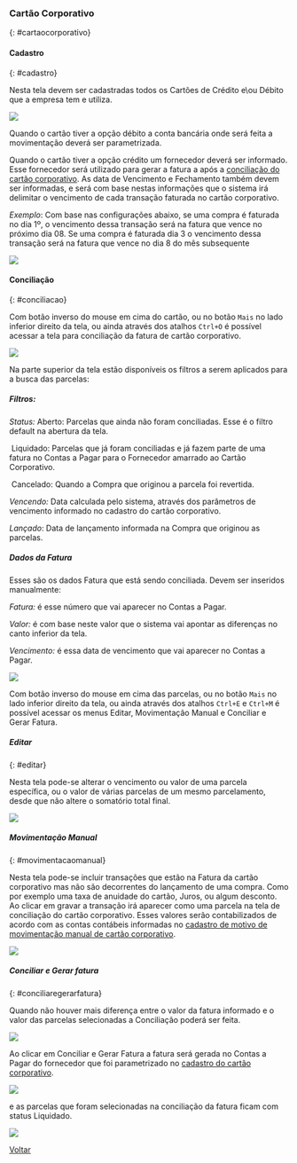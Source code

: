 ### Cartão Corporativo

{: #cartaocorporativo}

#### Cadastro

{: #cadastro}

Nesta tela devem ser cadastradas todos os Cartões de Crédito e\ou Débito que a empresa tem e utiliza.

![](images/financeiro_cartao_corporativo.jpg)



Quando o cartão tiver a opção débito a conta bancária onde será feita a movimentação deverá ser parametrizada.

Quando o cartão tiver a opção crédito um fornecedor deverá ser informado. Esse fornecedor será utilizado para gerar a fatura a após a [conciliação do cartão corporativo](financeiro_cartao_corporativo.md#conciliacao). As data de Vencimento e Fechamento também devem ser informadas, e será com base nestas informações que o sistema irá delimitar o vencimento de cada transação faturada no cartão corporativo.

*Exemplo*: Com base nas configurações abaixo, se uma compra é faturada no dia 1º, o vencimento dessa transação será na fatura que vence no próximo dia 08.  Se uma compra é faturada dia 3 o vencimento dessa transação será na fatura que vence no dia 8 do mês subsequente

![](images/financeiro_cartao_corporativo_debitocredito.jpg)



#### Conciliação

{: #conciliacao}

Com botão inverso do mouse em cima do cartão,  ou no botão `Mais` no lado inferior direito da tela, ou ainda através dos atalhos  `Ctrl+O` é possível acessar a tela para conciliação da fatura de cartão corporativo.

![](images/financeiro_cartao_corporativo_conciliacao.jpg)



Na parte superior da tela estão disponíveis os filtros a serem aplicados para a busca das parcelas:



##### Filtros:

*Status:* Aberto: Parcelas que ainda não foram conciliadas. Esse é o filtro default na abertura da tela.

​             Liquidado: Parcelas que já foram conciliadas e já fazem parte de uma fatura no Contas a Pagar para o Fornecedor amarrado ao Cartão Corporativo.

​              Cancelado: Quando a Compra que originou a parcela foi revertida.

*Vencendo:* Data calculada pelo sistema, através dos parâmetros de vencimento informado no cadastro do cartão corporativo.

*Lançado*: Data de lançamento informada na Compra que originou as parcelas.



##### Dados da Fatura

Esses são os dados Fatura que está sendo conciliada. Devem ser inseridos manualmente:

*Fatura:*  é esse número que vai aparecer no Contas a Pagar.

*Valor:*  é com base neste valor que o sistema vai apontar as diferenças no canto inferior da tela.

*Vencimento:*   é essa data de vencimento que vai aparecer no Contas a Pagar.



![](images/financeiro_cartao_corporativo_conciliacao_telaconciliacao.jpg)



Com botão inverso do mouse em cima das parcelas,  ou no botão `Mais` no lado inferior direito da tela, ou ainda através dos atalhos  `Ctrl+E` e `Ctrl+M` é possível acessar os menus Editar, Movimentação Manual e Conciliar e Gerar Fatura.

##### Editar

{: #editar}

Nesta tela pode-se alterar o vencimento ou valor de uma parcela específica, ou o valor de várias parcelas de um mesmo parcelamento, desde que não altere o somatório total final.

![](images/financeiro_cartao_corporativo_conciliacao_telaconciliacao_editar.jpg)



##### Movimentação Manual

{: #movimentacaomanual}

Nesta tela pode-se incluir transações  que estão na Fatura da cartão corporativo mas não são decorrentes do lançamento de uma compra. Como por exemplo uma taxa de anuidade do cartão, Juros, ou algum desconto. Ao clicar em gravar a transação irá aparecer como uma parcela na tela de conciliação do cartão corporativo. Esses valores serão contabilizados de acordo com as contas contábeis informadas no [cadastro de motivo de movimentação manual de cartão corporativo](financeiro_motivo_movimentacao_manual_cartao.md).

![](images/financeiro_cartao_corporativo_conciliacao_telaconciliacao_movmanual.jpg)



##### Conciliar e Gerar fatura

{: #conciliaregerarfatura}

Quando não houver mais diferença entre o valor da fatura informado e o valor das parcelas selecionadas a Conciliação poderá ser feita. 

![](images/financeiro_cartao_corporativo_conciliacao_telaconciliacao_gerarfatura.jpg)

Ao clicar em Conciliar e Gerar Fatura a fatura será gerada no Contas a Pagar do fornecedor que foi parametrizado no [cadastro do cartão corporativo](financeiro_cartao_corporativo.md#cadastro).

![](images/financeiro_cartao_corporativo_conciliacao_fatura.jpg)

e as parcelas que foram selecionadas na conciliação da fatura ficam com status Liquidado.

![](images/financeiro_cartao_corporativo_conciliacao_telaconciliacao_liquidado.jpg)





[Voltar](financeiro.md#financeirocontaspagar)


